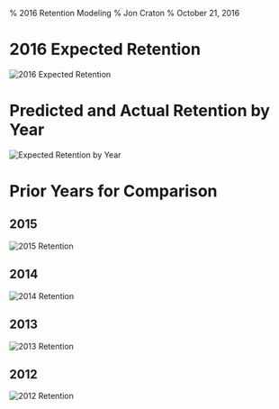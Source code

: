 % 2016 Retention Modeling
% Jon Craton
% October 21, 2016

# 2016 Expected Retention

![2016 Expected Retention](results/all/2016_overall_retention_histogram.png)

# Predicted and Actual Retention by Year

![Expected Retention by Year](results/all/expected_retention_by_year.png)

# Prior Years for Comparison

## 2015
![2015 Retention](results/all/2015_overall_retention_histogram.png)

## 2014
![2014 Retention](results/all/2014_overall_retention_histogram.png)

## 2013
![2013 Retention](results/all/2013_overall_retention_histogram.png)

## 2012
![2012 Retention](results/all/2012_overall_retention_histogram.png)